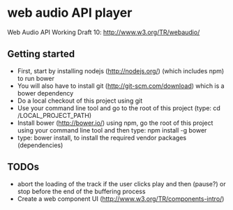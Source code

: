 web audio API player
====================

Web Audio API Working Draft 10: http://www.w3.org/TR/webaudio/

Getting started
---------------

* First, start by installing nodejs (http://nodejs.org/) (which includes npm) to run bower
* You will also have to install git (http://git-scm.com/download) which is a bower dependency
* Do a local checkout of this project using git
* Use your command line tool and go to the root of this project (type: cd /LOCAL_PROJECT_PATH)
* Install bower (http://bower.io/) using npm, go the root of this project using your command line tool and then type: npm install -g bower
* type: bower install, to install the required vendor packages (dependencies)

TODOs
-----

 * abort the loading of the track if the user clicks play and then (pause?) or stop before the end of the buffering process
 * Create a web component UI (http://www.w3.org/TR/components-intro/)
